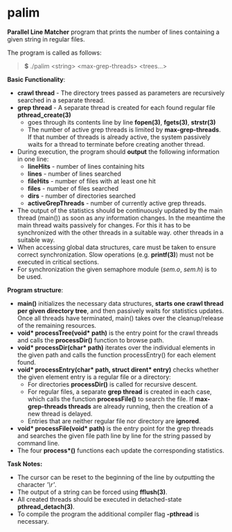 # palim
**Parallel Line Matcher** program that prints the number of lines containing a given string in regular files.

The program is called as follows:
> **\$** ./palim \<string> \<max-grep-threads> \<trees...>


**Basic Functionality**:
- **crawl thread** - The directory trees passed as parameters are recursively searched in a separate thread.
- **grep thread** - A separate thread is created for each found regular file **pthread_create(3)**
	- goes through its contents line by line **fopen(3)**, **fgets(3)**, **strstr(3)**
	- The number of active grep threads is limited by **max-grep-threads**. If that number of threads is already active, the system passively waits for a thread to terminate before creating another thread.
- During execution, the program should **output** the following information in one line:
	- **lineHits** - number of lines containing hits
	- **lines** - number of lines searched
	- **fileHits** - number of files with at least one hit
	- **files** - number of files searched
	- **dirs** - number of directories searched
	- **activeGrepThreads** - number of currently active grep threads.
- The output of the statistics should be continuously updated by the main thread (main()) as soon as any information changes. In the meantime the main thread waits passively for changes. For this it has to be synchronized with the other threads in a suitable way. other threads in a suitable way.
 - When accessing global data structures, care must be taken to ensure correct synchronization. Slow operations (e.g. **printf(3)**) must not be executed in critical sections.
 - For synchronization the given semaphore module (*sem.o*, *sem.h*) is to be used.


 **Program structure**:
- **main()** initializes the necessary data structures, **starts one crawl thread per given directory tree**, and then passively waits for statistics updates. Once all threads have terminated, main() takes over the cleanup/release of the remaining resources.
- **void\* processTree(void\* path)** is the entry point for the crawl threads and calls the **processDir()** function to browse path.
- **void\* processDir(char\* path)** iterates over the individual elements in the given path and calls the function processEntry() for each element found.
- **void\* processEntry(char\* path, struct dirent\* entry)** checks whether the given element entry is a regular file or a directory:
	- For directories **processDir()** is called for recursive descent.
	- For regular files, a separate **grep thread** is created in each case, which calls the function **processFile()** to search the file. If **max-grep-threads threads** are already running, then the creation of a new thread is delayed.
	- Entries that are neither regular file nor directory are **ignored**.
- **void\* processFile(void\* path)** is the entry point for the grep threads and searches the given file path line by line for the string passed by command line.
- The four **process\*()** functions each update the corresponding statistics.


**Task Notes:**
- The cursor can be reset to the beginning of the line by outputting the character *'\r'*.
- The output of a string can be forced using **fflush(3)**.
- All created threads should be executed in detached-state **pthread_detach(3)**.
- To compile the program the additional compiler flag **-pthread** is necessary.